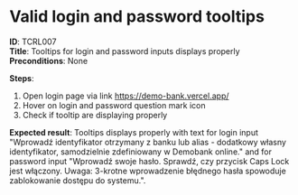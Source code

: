 # Valid login and password tooltips

**ID**: TCRL007  
**Title**: Tooltips for login and password inputs displays properly  
**Preconditions**: None

**Steps**:

1. Open login page via link https://demo-bank.vercel.app/
2. Hover on login and password question mark icon
3. Check if tooltip are displaying properly

**Expected result**: Tooltips displays properly with text for login input "Wprowadź identyfikator otrzymany z banku lub alias - dodatkowy własny identyfikator, samodzielnie zdefiniowany w Demobank online." and for password input "Wprowadź swoje hasło. Sprawdź, czy przycisk Caps Lock jest włączony. Uwaga: 3-krotne wprowadzenie błędnego hasła spowoduje zablokowanie dostępu do systemu.".
